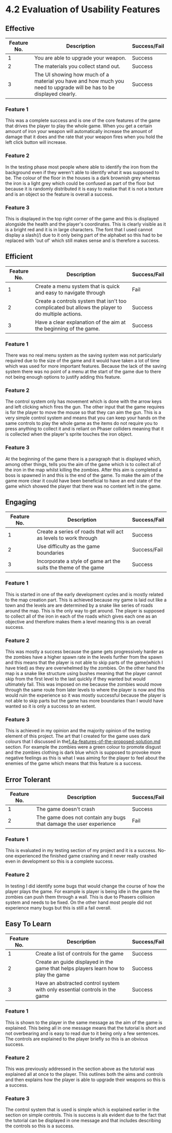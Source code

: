# 4.2 Evaluation of Usability Features

## Effective

| Feature No. | Description                                                                                                          | Success/Fail |
| ----------- | -------------------------------------------------------------------------------------------------------------------- | ------------ |
| 1           | You are able to upgrade your weapon.                                                                                 | Success      |
| 2           | The materials you collect stand out.                                                                                 | Success      |
| 3           | The UI showing how much of a material you have and how much you need to upgrade will be has to be displayed clearly. | Success      |

### Feature 1

This was a complete success and is one of the core features of the game that drives the player to play the whole game. When you get a certain amount of iron your weapon will automatically increase the amount of damage that it does and the rate that your weapon fires when you hold the left click button will increase.

### Feature 2

In the testing phase most people where able to identify the iron from the background even if they weren't able to identify what it was supposed to be. The colour of the floor in the houses is a dark brownish grey whereas the iron is a light grey which could be confused as part of the floor but because it is randomly distributed it is easy to realise that it is not a texture and is an object so the feature is overall a success.

### Feature 3

This is displayed in the top right corner of the game and this is displayed alongside the health and the player's coordinates. This is clearly visible as it is a bright red and it is in large characters. The font that I used cannot display a slash(/) due to it only being part of the alphabet so this had to be replaced with 'out of' which still makes sense and is therefore a success.

## Efficient

| Feature No. | Description                                                                                       | Success/Fail |
| ----------- | ------------------------------------------------------------------------------------------------- | ------------ |
| 1           | Create a menu system that is quick and easy to navigate through                                   | Fail         |
| 2           | Create a controls system that isn't too complicated but allows the player to do multiple actions. | Success      |
| 3           | Have a clear explanation of the aim at the beginning of the game.                                 | Success      |

### Feature 1

There was no real menu system as the saving system was not particularly required due to the size of the game and it would have taken a lot of time which was used for more important features. Because the lack of the saving system there was no point of a menu at the start of the game due to there not being enough options to justify adding this feature.

### Feature 2

The control system only has movement which is done with the arrow keys and left clicking which fires the gun. The other input that the game requires is for the player to move the mouse so that they can aim the gun. This is a very simple control system and means that you can keep your hands on the same controls to play the whole game as the items do not require you to press anything to collect it and is reliant on Phaser colliders meaning that it is collected when the player's sprite touches the iron object.

### Feature 3

At the beginning of the game there is a paragraph that is displayed which, among other things, tells you the aim of the game which is to collect all of the iron in the map whilst killing the zombies. After this aim is completed a boss is spawned in and this is the end of the game. To make the aim of the game more clear it could have been beneficial to have an end state of the game which showed the player that there was no content left in the game.

## Engaging

| Feature No. | Description                                                      | Success/Fail |
| ----------- | ---------------------------------------------------------------- | ------------ |
| 1           | Create a series of roads that will act as levels to work through | Success      |
| 2           | Use difficulty as the game boundaries                            | Success/Fail |
| 3           | Incorporate a style of game art the suits the theme of the game  | Success      |

### Feature 1

This is started in one of the early development cycles and is mostly related to the map creation part. This is achieved because my game is laid out like a town and the levels are are determined by a snake like series of roads around the map. This is the only way to get around. The player is supposed to collect all of the iron in each of the roads which gives each one as an objective and therefore makes them a level meaning this is an overall success.

### Feature 2

This was mostly a success because the game gets progressively harder as the zombies have a higher spawn rate in the levels further from the spawn and this means that the player is not able to skip parts of the game(which I have tried) as they are overwhelmed by the zombies. On the other hand the map is a snake like structure using bushes meaning that the player cannot skip from the first level to the last quickly if they wanted but would ultimately fail. This was imposed on me because the zombies would move through the same route from later levels to where the player is now and this would ruin the experience so it was mostly successful because the player is not able to skip parts but the game has more boundaries than I would have wanted so it is only a success to an extent.

### Feature 3

This is achieved in my opinion and the majority opinion of the testing element of this project. The art that I created for the game uses dark colours that I discussed in the[1.4a-features-of-the-proposed-solution.md](../1-analysis/1.4a-features-of-the-proposed-solution.md "mention") section. For example the zombies were a green colour to promote disgust and the zombies clothing is dark blue which is supposed to provoke more negative feelings as this is what I was aiming for the player to feel about the enemies of the game which means that this feature is a success.

## Error Tolerant

| Feature No. | Description                                                        | Success/Fail |
| ----------- | ------------------------------------------------------------------ | ------------ |
| 1           | The game doesn't crash                                             | Success      |
| 2           | The game does not contain any bugs that damage the user experience | Fail         |

### Feature 1

This is evaluated in my testing section of my project and it is a success. No-one experienced the finished game crashing and it never really crashed even in development so this is a complete success.

### Feature 2

In testing I did identify some bugs that would change the course of how the player plays the game. For example is player is being idle in the game the zombies can push them through a wall. This is due to Phasers collision system and needs to be fixed. On the other hand most people did not experience many bugs but this is still a fail overall.

## Easy To Learn

| Feature No. | Description                                                                         | Success/Fail |
| ----------- | ----------------------------------------------------------------------------------- | ------------ |
| 1           | Create a list of controls for the game                                              | Success      |
| 2           | Create an guide displayed in the game that helps players learn how to play the game | Success      |
| 3           | Have an abstracted control system with only essential controls in the game          | Success      |

### Feature 1

This is shown to the player in the same message as the aim of the game is explained. This being all in one message means that the tutorial is short and not overbearing and is easy to read due to it being only a few sentences. The controls are explained to the player briefly so this is an obvious success.

### Feature 2

This was previously addressed in the section above as the tutorial was explained all at once to the player. This outlines both the aims and controls and then explains how the player is able to upgrade their weapons so this is a success.

### Feature 3

The control system that is used is simple which is explained earlier in the section on simple controls. This is success is als evident due to the fact that the tutorial can be displayed in one message and that includes describing the controls so this is a success.
